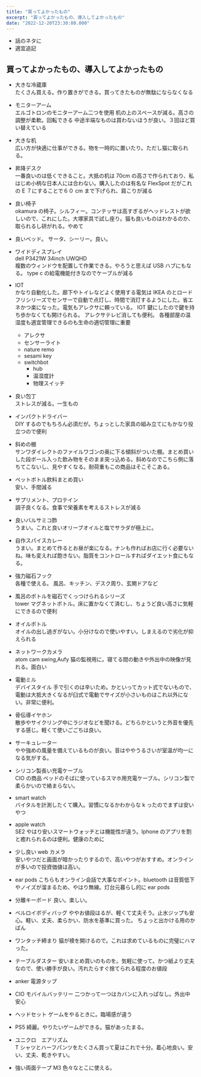 ```yaml
---
title: "買ってよかったもの"
excerpt: "買ってよかったもの、導入してよかったもの"
date: "2022-12-20T23:30:00.000"
---
```


- 話のネタに
- 適宜追記

## 買ってよかったもの、導入してよかったもの

- 大きな冷蔵庫  
  たくさん買える。作り置きができる。買ってきたものが無駄にならなくなる
- モニターアーム  
  エルゴトロンのモニターアーム二つを使用
  机の上のスペースが減る。高さの調整が柔軟。回転できる
  中途半端なものは買わないほうが良い。３回ほど買い替えている
- 大きな机  
  広い方が快適に仕事ができる。物を一時的に置いたり。ただし猫に取られる。
- 昇降デスク  
  一番良いのは低くできること。大抵の机は 70cm の高さで作られており、私はじめ小柄な日本人には合わない。購入したのは有名な FlexSpot だがこれの E ７にすることで６０ cm まで下げられ、肩こりが減る
- 良い椅子  
  okamura の椅子。シルフィー。コンテッサは高すぎるがヘッドレストが欲しいので、これにした。大塚家具で試し座り。猫も良いものはわかるのか、取られるし研がれる。やめて
- 良いベッド。
  サータ、シーリー。良い。
- ワイドディスプレイ<br> dell P3421W 34inch UWQHD <br>
  複数のウィンドウを配置して作業できる。やろうと思えば USB ハブにもなる。
  type c の給電機能付きなのでケーブルが減る
- IOT<br> かなり自動化した。廊下やトイレなどよく使用する電気は IKEA のとロードフリシリーズでセンサーで自動で点灯し、時間で消灯するようにした。省エネかつ楽になった。電気もアレクサに頼っている。
  IOT 鍵にしたので鍵を持ち歩かなくても開けられる。
  アレクサテレビ消しても便利。
  各種部屋の温湿度も適宜管理できるのも生命の適切管理に重要

  - アレクサ
  - センサーライト
  - nature remo
  - sesami key
  - switchbot
    - hub
    - 温湿度計
    - 物理スイッチ

- 良い包丁  
  ストレスが減る。一生もの
- インパクトドライバー  
  DIY するのでもちろん必須だが。ちょっとした家具の組み立てにもかなり役立つので便利
- 斜めの棚  
  サンワダイレクトのファイルワゴンの奥に下る傾斜がついた棚。まとめ買いした段ボール入った飲み物をそのまま突っ込める。斜めなのでこちら側に落ちてこないし、見やすくなる。耐荷重もこの商品はそこそこある。
- ペットボトル飲料まとめ買い  
  安い、手間減る
- サプリメント、プロテイン  
  調子良くなる。食事で栄養素を考えるストレスが減る
- 良いバルサミコ酢  
  うまい。これと良いオリーブオイルと塩でサラダが極上に。
- 自作スパイスカレー  
  うまい。まとめて作るとお昼が楽になる。ナンも作ればお店に行く必要ないね。味も変えれば飽きない。脂質をコントロールすればダイエット食にもなる。
- 強力磁石フック  
  各種で使える。
  風呂、キッチン、デスク周り、玄関ドアなど
- 風呂のボトルを磁石でくっつけられるシリーズ  
  tower マグネットボトル。床に置かなくて済むし、ちょうど良い高さに気軽にできるので便利
- オイルボトル  
  オイルの出し過ぎがない。小分けなので使いやすい。しまえるので劣化が抑えられる
- ネットワークカメラ  
  atom cam swing,Aufy
  猫の監視用に。寝てる間の動きや外出中の映像が見れる。面白い
- 電動ミル  
  デバイスタイル
  手で引くのは辛いため。かといってカット式でないもので、電動は大抵大きくなるが臼式で電動でサイズが小さいものはこれ以外にない。非常に便利。
- 骨伝導イヤホン  
  散歩やサイクリング中にラジオなどを聞ける。どちらかというと外音を優先する感じ。軽くて使いごごちは良い。
- サーキュレーター  
  やや強めの風量を備えているものが良い。音はややうるさいが室温が均一になる気がする。
- シリコン製長い充電ケーブル  
  CIO の商品
  ベッドのそばに使っているスマホ用充電ケーブル。シリコン製で柔らかいので絡まらない。
- smart watch  
  バイタルを計測したくて購入。習慣になるかわからな k ったのでまずは安いやつ
- apple watch  
  SE2
  やはり安いスマートウォッチとは機能性が違う。Iphone のアプリを割と癒れられるのは便利。健康のために
- 少し良い web カメラ  
  安いやつだと画面が暗かったりするので、高いやつがおすすめ。オンラインが多いので投資価値は高い。
- ear pods
  こちらもオンライン会話で大事なポイント。bluetooth は音質低下やノイズが溜まるため、やはり無線。灯台元暮らし的に ear pods
- 分離キーボード
  良い。楽しい。
- ベルロイボディバッグ
  ややお値段はるが、軽くて丈夫そう。止水ジップも安心。軽い、丈夫、柔らかい、防水を基準に買った。
  ちょっと出かける用のかばん
- ワンタッチ締まり
  猫が襖を開けるので。これは求めているものに完璧にハマった。
- テーブルダスター
  安いまとめ買いのものを。気軽に使って。かつ紙より丈夫なので、使い勝手が良い。汚れたらすぐ捨てられる程度のお値段
- anker 電源タップ
- CIO モバイルバッテリー
  二つかって一つはカバンに入れっぱなし。外出中安心
- ヘッドセット
  ゲームをやるときに。臨場感が違う
- PS5
  綺麗。やりたいゲームができる。猫があったまる。
- ユニクロ　エアリズム  
  T シャツとハーフパンツをたくさん買って夏はこれで十分。着心地良い。安い、丈夫、乾きやすい。
- 強い両面テープ M3
  色々なとこに使える。
